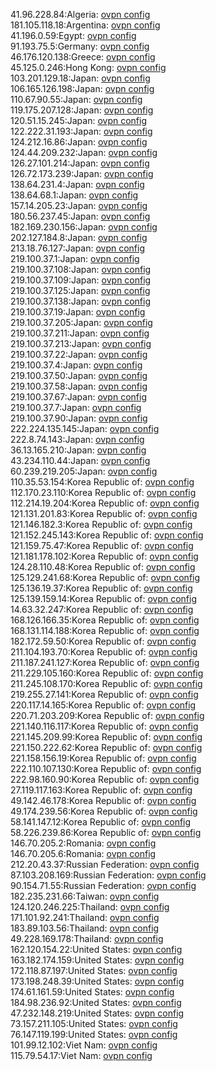 41.96.228.84:Algeria: [ovpn config](vpn/41_96_228_84.ovpn)  
181.105.118.18:Argentina: [ovpn config](vpn/181_105_118_18.ovpn)  
41.196.0.59:Egypt: [ovpn config](vpn/41_196_0_59.ovpn)  
91.193.75.5:Germany: [ovpn config](vpn/91_193_75_5.ovpn)  
46.176.120.138:Greece: [ovpn config](vpn/46_176_120_138.ovpn)  
45.125.0.246:Hong Kong: [ovpn config](vpn/45_125_0_246.ovpn)  
103.201.129.18:Japan: [ovpn config](vpn/103_201_129_18.ovpn)  
106.165.126.198:Japan: [ovpn config](vpn/106_165_126_198.ovpn)  
110.67.90.55:Japan: [ovpn config](vpn/110_67_90_55.ovpn)  
119.175.207.128:Japan: [ovpn config](vpn/119_175_207_128.ovpn)  
120.51.15.245:Japan: [ovpn config](vpn/120_51_15_245.ovpn)  
122.222.31.193:Japan: [ovpn config](vpn/122_222_31_193.ovpn)  
124.212.16.86:Japan: [ovpn config](vpn/124_212_16_86.ovpn)  
124.44.209.232:Japan: [ovpn config](vpn/124_44_209_232.ovpn)  
126.27.101.214:Japan: [ovpn config](vpn/126_27_101_214.ovpn)  
126.72.173.239:Japan: [ovpn config](vpn/126_72_173_239.ovpn)  
138.64.231.4:Japan: [ovpn config](vpn/138_64_231_4.ovpn)  
138.64.68.1:Japan: [ovpn config](vpn/138_64_68_1.ovpn)  
157.14.205.23:Japan: [ovpn config](vpn/157_14_205_23.ovpn)  
180.56.237.45:Japan: [ovpn config](vpn/180_56_237_45.ovpn)  
182.169.230.156:Japan: [ovpn config](vpn/182_169_230_156.ovpn)  
202.127.184.8:Japan: [ovpn config](vpn/202_127_184_8.ovpn)  
213.18.76.127:Japan: [ovpn config](vpn/213_18_76_127.ovpn)  
219.100.37.1:Japan: [ovpn config](vpn/219_100_37_1.ovpn)  
219.100.37.108:Japan: [ovpn config](vpn/219_100_37_108.ovpn)  
219.100.37.109:Japan: [ovpn config](vpn/219_100_37_109.ovpn)  
219.100.37.125:Japan: [ovpn config](vpn/219_100_37_125.ovpn)  
219.100.37.138:Japan: [ovpn config](vpn/219_100_37_138.ovpn)  
219.100.37.19:Japan: [ovpn config](vpn/219_100_37_19.ovpn)  
219.100.37.205:Japan: [ovpn config](vpn/219_100_37_205.ovpn)  
219.100.37.211:Japan: [ovpn config](vpn/219_100_37_211.ovpn)  
219.100.37.213:Japan: [ovpn config](vpn/219_100_37_213.ovpn)  
219.100.37.22:Japan: [ovpn config](vpn/219_100_37_22.ovpn)  
219.100.37.4:Japan: [ovpn config](vpn/219_100_37_4.ovpn)  
219.100.37.50:Japan: [ovpn config](vpn/219_100_37_50.ovpn)  
219.100.37.58:Japan: [ovpn config](vpn/219_100_37_58.ovpn)  
219.100.37.67:Japan: [ovpn config](vpn/219_100_37_67.ovpn)  
219.100.37.7:Japan: [ovpn config](vpn/219_100_37_7.ovpn)  
219.100.37.90:Japan: [ovpn config](vpn/219_100_37_90.ovpn)  
222.224.135.145:Japan: [ovpn config](vpn/222_224_135_145.ovpn)  
222.8.74.143:Japan: [ovpn config](vpn/222_8_74_143.ovpn)  
36.13.165.210:Japan: [ovpn config](vpn/36_13_165_210.ovpn)  
43.234.110.44:Japan: [ovpn config](vpn/43_234_110_44.ovpn)  
60.239.219.205:Japan: [ovpn config](vpn/60_239_219_205.ovpn)  
110.35.53.154:Korea Republic of: [ovpn config](vpn/110_35_53_154.ovpn)  
112.170.23.110:Korea Republic of: [ovpn config](vpn/112_170_23_110.ovpn)  
112.214.19.204:Korea Republic of: [ovpn config](vpn/112_214_19_204.ovpn)  
121.131.201.83:Korea Republic of: [ovpn config](vpn/121_131_201_83.ovpn)  
121.146.182.3:Korea Republic of: [ovpn config](vpn/121_146_182_3.ovpn)  
121.152.245.143:Korea Republic of: [ovpn config](vpn/121_152_245_143.ovpn)  
121.159.75.47:Korea Republic of: [ovpn config](vpn/121_159_75_47.ovpn)  
121.181.178.102:Korea Republic of: [ovpn config](vpn/121_181_178_102.ovpn)  
124.28.110.48:Korea Republic of: [ovpn config](vpn/124_28_110_48.ovpn)  
125.129.241.68:Korea Republic of: [ovpn config](vpn/125_129_241_68.ovpn)  
125.136.19.37:Korea Republic of: [ovpn config](vpn/125_136_19_37.ovpn)  
125.139.159.14:Korea Republic of: [ovpn config](vpn/125_139_159_14.ovpn)  
14.63.32.247:Korea Republic of: [ovpn config](vpn/14_63_32_247.ovpn)  
168.126.166.35:Korea Republic of: [ovpn config](vpn/168_126_166_35.ovpn)  
168.131.114.188:Korea Republic of: [ovpn config](vpn/168_131_114_188.ovpn)  
182.172.59.50:Korea Republic of: [ovpn config](vpn/182_172_59_50.ovpn)  
211.104.193.70:Korea Republic of: [ovpn config](vpn/211_104_193_70.ovpn)  
211.187.241.127:Korea Republic of: [ovpn config](vpn/211_187_241_127.ovpn)  
211.229.105.160:Korea Republic of: [ovpn config](vpn/211_229_105_160.ovpn)  
211.245.108.170:Korea Republic of: [ovpn config](vpn/211_245_108_170.ovpn)  
219.255.27.141:Korea Republic of: [ovpn config](vpn/219_255_27_141.ovpn)  
220.117.14.165:Korea Republic of: [ovpn config](vpn/220_117_14_165.ovpn)  
220.71.203.209:Korea Republic of: [ovpn config](vpn/220_71_203_209.ovpn)  
221.140.116.117:Korea Republic of: [ovpn config](vpn/221_140_116_117.ovpn)  
221.145.209.99:Korea Republic of: [ovpn config](vpn/221_145_209_99.ovpn)  
221.150.222.62:Korea Republic of: [ovpn config](vpn/221_150_222_62.ovpn)  
221.158.156.19:Korea Republic of: [ovpn config](vpn/221_158_156_19.ovpn)  
222.110.107.130:Korea Republic of: [ovpn config](vpn/222_110_107_130.ovpn)  
222.98.160.90:Korea Republic of: [ovpn config](vpn/222_98_160_90.ovpn)  
27.119.117.163:Korea Republic of: [ovpn config](vpn/27_119_117_163.ovpn)  
49.142.46.178:Korea Republic of: [ovpn config](vpn/49_142_46_178.ovpn)  
49.174.239.56:Korea Republic of: [ovpn config](vpn/49_174_239_56.ovpn)  
58.141.147.12:Korea Republic of: [ovpn config](vpn/58_141_147_12.ovpn)  
58.226.239.86:Korea Republic of: [ovpn config](vpn/58_226_239_86.ovpn)  
146.70.205.2:Romania: [ovpn config](vpn/146_70_205_2.ovpn)  
146.70.205.6:Romania: [ovpn config](vpn/146_70_205_6.ovpn)  
212.20.43.37:Russian Federation: [ovpn config](vpn/212_20_43_37.ovpn)  
87.103.208.169:Russian Federation: [ovpn config](vpn/87_103_208_169.ovpn)  
90.154.71.55:Russian Federation: [ovpn config](vpn/90_154_71_55.ovpn)  
182.235.231.66:Taiwan: [ovpn config](vpn/182_235_231_66.ovpn)  
124.120.246.225:Thailand: [ovpn config](vpn/124_120_246_225.ovpn)  
171.101.92.241:Thailand: [ovpn config](vpn/171_101_92_241.ovpn)  
183.89.103.56:Thailand: [ovpn config](vpn/183_89_103_56.ovpn)  
49.228.169.178:Thailand: [ovpn config](vpn/49_228_169_178.ovpn)  
162.120.154.22:United States: [ovpn config](vpn/162_120_154_22.ovpn)  
163.182.174.159:United States: [ovpn config](vpn/163_182_174_159.ovpn)  
172.118.87.197:United States: [ovpn config](vpn/172_118_87_197.ovpn)  
173.198.248.39:United States: [ovpn config](vpn/173_198_248_39.ovpn)  
174.61.161.59:United States: [ovpn config](vpn/174_61_161_59.ovpn)  
184.98.236.92:United States: [ovpn config](vpn/184_98_236_92.ovpn)  
47.232.148.219:United States: [ovpn config](vpn/47_232_148_219.ovpn)  
73.157.211.105:United States: [ovpn config](vpn/73_157_211_105.ovpn)  
76.147.119.199:United States: [ovpn config](vpn/76_147_119_199.ovpn)  
101.99.12.102:Viet Nam: [ovpn config](vpn/101_99_12_102.ovpn)  
115.79.54.17:Viet Nam: [ovpn config](vpn/115_79_54_17.ovpn)  
